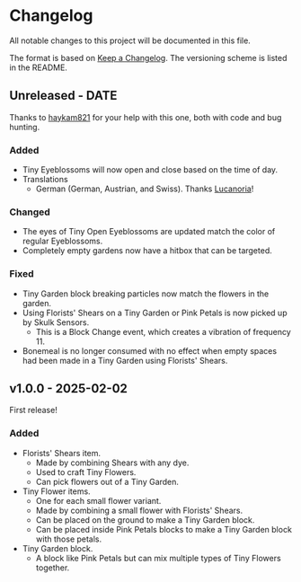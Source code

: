 # Changelog

All notable changes to this project will be documented in this file.

The format is based on [Keep a Changelog](https://keepachangelog.com/en/1.0.0/).
The versioning scheme is listed in the README.

<!-- ### Known Issues -->
<!-- ### Added -->
<!-- ### Updated -->
<!-- ### Changed -->
<!-- ### Deprecated -->
<!-- ### Removed -->
<!-- ### Fixed -->
<!-- ### Security -->

## Unreleased - DATE

Thanks to [haykam821](https://github.com/haykam821) for your help with this one, both with code and bug hunting.

### Added

- Tiny Eyeblossoms will now open and close based on the time of day.
- Translations
  - German (German, Austrian, and Swiss). Thanks [Lucanoria](https://github.com/Lucanoria)!

### Changed

- The eyes of Tiny Open Eyeblossoms are updated match the color of regular Eyeblossoms.
- Completely empty gardens now have a hitbox that can be targeted.

### Fixed

- Tiny Garden block breaking particles now match the flowers in the garden.
- Using Florists' Shears on a Tiny Garden or Pink Petals is now picked up by Skulk Sensors.
  - This is a Block Change event, which creates a vibration of frequency 11.
- Bonemeal is no longer consumed with no effect when empty spaces had been made in a Tiny Garden using Florists' Shears.

## v1.0.0 - 2025-02-02

First release!

### Added

- Florists' Shears item.
  - Made by combining Shears with any dye.
  - Used to craft Tiny Flowers.
  - Can pick flowers out of a Tiny Garden.
- Tiny Flower items.
  - One for each small flower variant.
  - Made by combining a small flower with Florists' Shears.
  - Can be placed on the ground to make a Tiny Garden block.
  - Can be placed inside Pink Petals blocks to make a Tiny Garden block with those petals.
- Tiny Garden block.
  - A block like Pink Petals but can mix multiple types of Tiny Flowers together.

